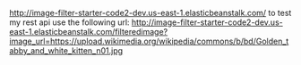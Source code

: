 http://image-filter-starter-code2-dev.us-east-1.elasticbeanstalk.com/
to test my rest api use the following url:
http://image-filter-starter-code2-dev.us-east-1.elasticbeanstalk.com/filteredimage?image_url=https://upload.wikimedia.org/wikipedia/commons/b/bd/Golden_tabby_and_white_kitten_n01.jpg
